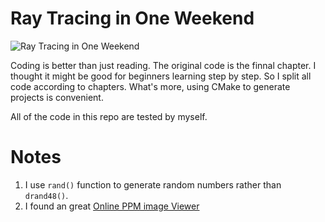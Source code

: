 Ray Tracing in One Weekend
====================================================================================================

![Ray Tracing in One Weekend](./RTOneWeekend.jpg)

Coding is better than just reading.
The original code is the finnal chapter. 
I thought it might be good for beginners learning step by step. 
So I split all code according to chapters. 
What's more, using CMake to generate projects is convenient. 

All of the code in this repo are tested by myself. 

# Notes
1. I use `rand()` function to generate random numbers rather than `drand48()`.
2. I found an great [Online PPM image Viewer][1]

[1]:http://paulcuth.me.uk/netpbm-viewer/
